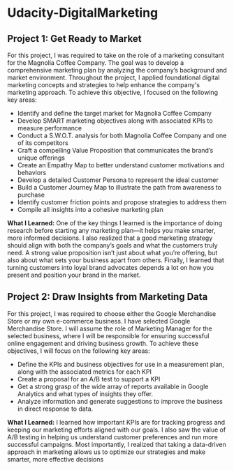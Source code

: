 # Udacity-DigitalMarketing

## Project 1: Get Ready to Market
For this project, I was required to take on the role of a marketing consultant for the Magnolia Coffee Company. The goal was to develop a comprehensive marketing plan by analyzing the company’s background and market environment. Throughout the project, I applied foundational digital marketing concepts and strategies to help enhance the company's marketing approach. To achieve this objective, I focused on the following key areas:
 * Identify and define the target market for Magnolia Coffee Company
 * Develop SMART marketing objectives along with associated KPIs to measure performance
 * Conduct a S.W.O.T. analysis for both Magnolia Coffee Company and one of its competitors
 * Craft a compelling Value Proposition that communicates the brand’s unique offerings
 * Create an Empathy Map to better understand customer motivations and behaviors
 * Develop a detailed Customer Persona to represent the ideal customer
 * Build a Customer Journey Map to illustrate the path from awareness to purchase
 * Identify customer friction points and propose strategies to address them
 * Compile all insights into a cohesive marketing plan

__What I Learned:__ One of the key things I learned is the importance of doing research before starting any marketing plan—it helps you make smarter, more informed decisions. I also realized that a good marketing strategy should align with both the company’s goals and what the customers truly need. A strong value proposition isn’t just about what you’re offering, but also about what sets your business apart from others. Finally, I learned that turning customers into loyal brand advocates depends a lot on how you present and position your brand in the market.

## Project 2: Draw Insights from Marketing Data
For this project, I was required to choose either the Google Merchandise Store or my own e-commerce business. I have selected Google Merchandise Store. I will assume the role of Marketing Manager for the selected business, where I will be responsible for ensuring successful online engagement and driving business growth. To achieve these objectives, I will focus on the following key areas:
  * Define the KPIs and business objectives for use in a measurement plan, along with the associated metrics for each KPI
  * Create a proposal for an A/B test to support a KPI
  * Get a strong grasp of the wide array of reports available in Google Analytics and what types of insights they offer.
  * Analyze information and generate suggestions to improve the business in direct response to data.

__What I Learned:__ I learned how important KPIs are for tracking progress and keeping our marketing efforts aligned with our goals. I also saw the value of A/B testing in helping us understand customer preferences and run more successful campaigns. Most importantly, I realized that taking a data-driven approach in marketing allows us to optimize our strategies and make smarter, more effective decisions
